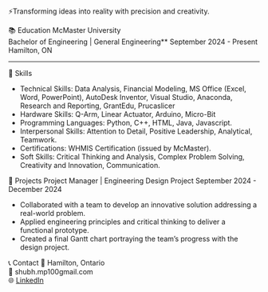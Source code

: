 ⚡Transforming ideas into reality with precision and creativity.

📚 Education
McMaster University  
Bachelor of Engineering | General Engineering**
September 2024 - Present
Hamilton, ON  

---

🔧 Skills
- Technical Skills: Data Analysis, Financial Modeling, MS Office (Excel, Word, PowerPoint), AutoDesk Inventor, Visual Studio, Anaconda, Research and Reporting, GrantEdu, Prucaslicer
- Hardware Skills: Q-Arm, Linear Actuator, Arduino, Micro-Bit
- Programming Languages: Python, C++, HTML, Java, Javascript.
- Interpersonal Skills: Attention to Detail, Positive Leadership, Analytical, Teamwork.  
- Certifications: WHMIS Certification (issued by McMaster).  
- Soft Skills: Critical Thinking and Analysis, Complex Problem Solving, Creativity and Innovation, Communication.

  
🚀 Projects
Project Manager | Engineering Design Project 
September 2024 - December 2024
- Collaborated with a team to develop an innovative solution addressing a real-world problem.  
- Applied engineering principles and critical thinking to deliver a functional prototype.  
- Created a final Gantt chart portraying the team’s progress with the design project.  

📞 Contact
📍 Hamilton, Ontario  
📧 shubh.mp100gmail.com  
🌐 [LinkedIn](https://www.linkedin.com/in/shubhpatel1/) 
